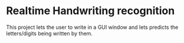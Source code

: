 # Realtime Handwriting recognition

This project lets the user to write in a GUI window and lets predicts the letters/digits being written by them.
